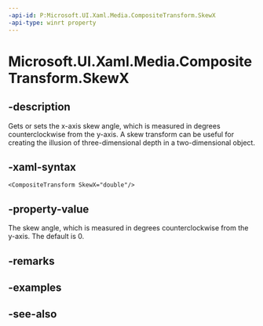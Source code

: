 ```yaml
---
-api-id: P:Microsoft.UI.Xaml.Media.CompositeTransform.SkewX
-api-type: winrt property
---
```


<!-- Property syntax
public double SkewX { get;  set; }
-->

# Microsoft.UI.Xaml.Media.CompositeTransform.SkewX

## -description
Gets or sets the x-axis skew angle, which is measured in degrees counterclockwise from the y-axis. A skew transform can be useful for creating the illusion of three-dimensional depth in a two-dimensional object.

## -xaml-syntax
```xaml
<CompositeTransform SkewX="double"/>
```


## -property-value
The skew angle, which is measured in degrees counterclockwise from the y-axis. The default is 0.

## -remarks

## -examples

## -see-also
